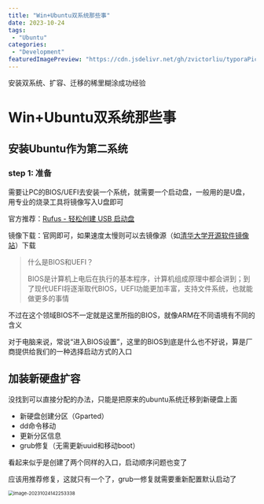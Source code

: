 ```yaml
---
title: "Win+Ubuntu双系统那些事"
date: 2023-10-24
tags:
 - "Ubuntu"
categories:
 - "Development"
featuredImagePreview: "https://cdn.jsdelivr.net/gh/zvictorliu/typoraPics@main/img/2024/04/01/54199add56005d512e644f38f751c41a-1675719984278-fad496.png"
---
```


安装双系统、扩容、迁移的稀里糊涂成功经验

<!--more-->

# Win+Ubuntu双系统那些事

## 安装Ubuntu作为第二系统

### step 1: 准备

需要让PC的BIOS/UEFI去安装一个系统，就需要一个启动盘，一般用的是U盘，用专业的烧录工具将镜像写入U盘即可

官方推荐：[Rufus - 轻松创建 USB 启动盘](https://rufus.ie/zh/)

镜像下载：官网即可，如果速度太慢则可以去镜像源（如[清华大学开源软件镜像站](https://mirrors.tuna.tsinghua.edu.cn/)）下载

> 什么是BIOS和UEFI？
>
> BIOS是计算机上电后在执行的基本程序，计算机组成原理中都会讲到；到了现代UEFI将逐渐取代BIOS，UEFI功能更加丰富，支持文件系统，也就能做更多的事情

不过在这个领域BIOS不一定就是这里所指的BIOS，就像ARM在不同语境有不同的含义

对于电脑来说，常说“进入BIOS设置”，这里的BIOS到底是什么也不好说，算是厂商提供给我们的一种选择启动方式的入口



## 加装新硬盘扩容

没找到可以直接分配的办法，只能是把原来的ubuntu系统迁移到新硬盘上面

- 新硬盘创建分区（Gparted）
- dd命令移动
- 更新分区信息
- grub修复（无需更新uuid和移动boot）

看起来似乎是创建了两个同样的入口，启动顺序问题也变了

应该用推荐修复，这就只有一个了，grub一修复就需要重新配置默认启动了

<img src="https://cdn.jsdelivr.net/gh/zvictorliu/typoraPics@main/img/2023/10/24/fde93b662bf60eef4cf65bdb38d3d08f-image-20231024142253338-8debfe.png" alt="image-20231024142253338" style="zoom:67%;" />